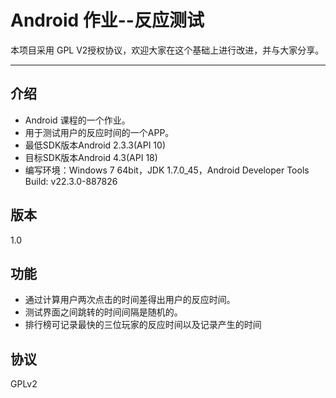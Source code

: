 Android 作业--反应测试
=========

本项目采用 GPL V2授权协议，欢迎大家在这个基础上进行改进，并与大家分享。

---
介绍
---
 - Android 课程的一个作业。
 - 用于测试用户的反应时间的一个APP。
 - 最低SDK版本Android 2.3.3(API 10)
 - 目标SDK版本Android 4.3(API 18)
 - 编写环境：Windows 7 64bit，JDK 1.7.0_45，Android Developer Tools Build: v22.3.0-887826

版本
--
1.0


功能
---
 - 通过计算用户两次点击的时间差得出用户的反应时间。
 - 测试界面之间跳转的时间间隔是随机的。
 - 排行榜可记录最快的三位玩家的反应时间以及记录产生的时间

协议
--
GPLv2  
